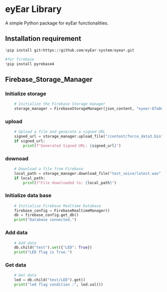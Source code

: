 # eyEar Library 

A simple Python package for eyEar functionalities.

## Installation requirement 

```python
!pip install git+https://github.com/eyEar-system/eyear.git
```
```python
#for firebase
!pip install pyrebase4
```

## Firebase_Storage_Manager

### Initialize storage
```python
    # Initialize the Firebase Storage manager
    storage_manager = FirebaseStorageManager(json_content, "eyear-87a0e.appspot.com")
```
### upload
```python
    # Upload a file and generate a signed URL
    signed_url = storage_manager.upload_file("/content/force_data3.bin", "bin/2force_data.bin")
    if signed_url:
        print(f"Generated Signed URL: {signed_url}")
```
### downoad
```python
    # Download a file from Firebase
    local_path = storage_manager.download_file("test_voice/latest.wav", "/content/downloaded_file.wav")
    if local_path:
        print(f"File downloaded to: {local_path}")
```

### Initialize data base
```python 
    # Initialize Firebase Realtime Database
    firebase_config = FirebaseRealtimeManager()
    db = firebase_config.get_db()
    print("Database connected.")
```

### Add data
```python 
    # Add data
    db.child("test").set({"LED": True})
    print("LED flag is True.")
```

### Get data
```python 
    # Get data
    led = db.child("test/LED").get()
    print("led flag condition :", led.val())
